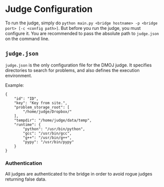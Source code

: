 # Judge Configuration

To run the judge, simply do `python main.py <bridge hostname> -p <bridge port> [-c <config path>]`.
But before you run the judge, you must configure it. You are recommended to pass the absolute path
to `judge.json` on the command line.

## `judge.json`

`judge.json` is the only configuration file for the DMOJ judge. It specifies directories to search for
problems, and also defines the execution environment.

Example:

```
{
    "id": "ID",
    "key": "Key from site.",
    "problem_storage_root": [
        "/home/judge/Dropbox/"
    ],
    "tempdir": "/home/judge/data/temp",
    "runtime": {
        "python": "/usr/bin/python",
        "gcc": "/usr/bin/gcc",
        "g++": "/usr/bin/g++",
        "pypy": "/usr/bin/pypy"
    }
}
```

### Authentication

All judges are authenticated to the bridge in order to avoid rogue judges returning false data.
